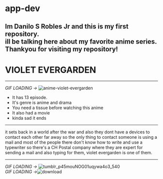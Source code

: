 # app-dev

Im Danilo S Robles Jr and this is my first repository. <br>  ill be talking here about my favorite anime series. <br> Thankyou for visiting my repository!
---

# VIOLET EVERGARDEN

---
*GIF LOADING ->*
![anime-violet-evergarden](https://user-images.githubusercontent.com/120182453/206701802-5f0b11f0-2215-4cbc-86cc-0bbfe213fa5a.gif)

- It has 13 episode.
- It's genre is anime and drama
- You need a tissue before watching this anime
- It also had a movie 
- kinda sad it ends

---

it sets back in a world after the war and also they dont have a devices to contact each other far away so the only thing to contact someone is using a mail and most of the people there don't know how to write and use a typewriter so there's a CH Postal company where they are expert for sending a mail and also typing for them, violet evergarden is one of them.

---

*GIF LOADING ->*
![tumblr_p45mouNOG01uqywa4o3_540](https://user-images.githubusercontent.com/120182453/206706705-b7b2b6eb-94a8-480f-9699-1f3036d9a1a4.gif)
<br>*GIF LOADING ->*![download](https://user-images.githubusercontent.com/120182453/206739250-171f9c7e-433e-4036-864b-4382c4bf3573.gif)
